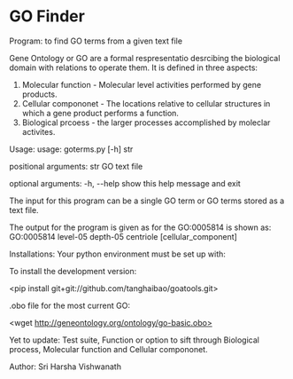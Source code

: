 # GO Finder
Program: to find GO terms from a given text file

Gene Ontology or GO are a formal respresentatio desrcibing the biological domain with relations to operate them.
It is defined in three aspects:
1. Molecular function - Molecular level activities performed by gene products.
2. Cellular compononet - The locations relative to cellular structures in which a gene product performs a function.
3. Biological prcoess - the larger processes accomplished by moleclar activites.

Usage:
usage: goterms.py [-h] str

positional arguments:
  str         GO text file

optional arguments:
  -h, --help  show this help message and exit
  
The input for this program can be a single GO term or GO terms stored as a text file.

The output for the program is given as for the GO:0005814  is shown as:
GO:0005814      level-05        depth-05        centriole [cellular_component]

Installations:
Your python environment must be set up with:

<pip install goatools>

To install the development version:

<pip install git+git://github.com/tanghaibao/goatools.git>

.obo file for the most current GO:

<wget http://geneontology.org/ontology/go-basic.obo>


Yet to update:
Test suite,
Function or option to sift through Biological process, Molecular function and Cellular compononet.

Author: Sri Harsha Vishwanath
